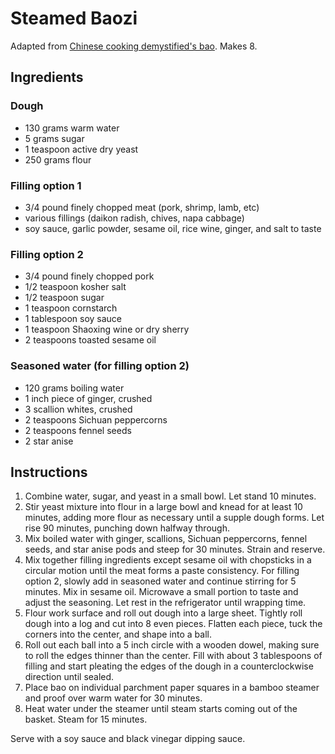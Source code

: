 # Steamed Baozi

Adapted from [Chinese cooking demystified's bao](https://www.reddit.com/r/Cooking/comments/b3bldh/recipe_baozi_steamed_buns_%E5%8F%91%E9%9D%A2%E5%8C%85%E5%AD%90/). Makes 8.

## Ingredients

### Dough

- 130 grams warm water
- 5 grams sugar
- 1 teaspoon active dry yeast
- 250 grams flour

### Filling option 1

- 3/4 pound finely chopped meat (pork, shrimp, lamb, etc)
- various fillings (daikon radish, chives, napa cabbage)
- soy sauce, garlic powder, sesame oil, rice wine, ginger, and salt to taste

### Filling option 2

- 3/4 pound finely chopped pork
- 1/2 teaspoon kosher salt
- 1/2 teaspoon sugar
- 1 teaspoon cornstarch
- 1 tablespoon soy sauce
- 1 teaspoon Shaoxing wine or dry sherry
- 2 teaspoons toasted sesame oil

### Seasoned water (for filling option 2)

- 120 grams boiling water
- 1 inch piece of ginger, crushed
- 3 scallion whites, crushed
- 2 teaspoons Sichuan peppercorns
- 2 teaspoons fennel seeds
- 2 star anise

## Instructions

1. Combine water, sugar, and yeast in a small bowl. Let stand 10 minutes.
2. Stir yeast mixture into flour in a large bowl and knead for at least 10 minutes, adding more flour as necessary until a supple dough forms. Let rise 90 minutes, punching down halfway through.
3. Mix boiled water with ginger, scallions, Sichuan peppercorns, fennel seeds, and star anise pods and steep for 30 minutes. Strain and reserve.
4. Mix together filling ingredients except sesame oil with chopsticks in a circular motion until the meat forms a paste consistency. For filling option 2, slowly add in seasoned water and continue stirring for 5 minutes. Mix in sesame oil. Microwave a small portion to taste and adjust the seasoning. Let rest in the refrigerator until wrapping time.
5. Flour work surface and roll out dough into a large sheet. Tightly roll dough into a log and cut into 8 even pieces. Flatten each piece, tuck the corners into the center, and shape into a ball.
6. Roll out each ball into a 5 inch circle with a wooden dowel, making sure to roll the edges thinner than the center. Fill with about 3 tablespoons of filling and start pleating the edges of the dough in a counterclockwise direction until sealed.
7. Place bao on individual parchment paper squares in a bamboo steamer and proof over warm water for 30 minutes.
8. Heat water under the steamer until steam starts coming out of the basket. Steam for 15 minutes.

Serve with a soy sauce and black vinegar dipping sauce.
